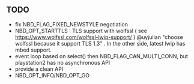 ## TODO

* fix NBD_FLAG_FIXED_NEWSTYLE negotiation
* NBD_OPT_STARTTLS : TLS support with wolfssl ( see https://www.wolfssl.com/wolfssl-lwip-support/ ) 
@uyjulian "choose wolfssl because it support TLS 1.3" . In the other side, latest lwip has mbed support.
* event loop based on select() then NBD_FLAG_CAN_MULTI_CONN, but playstation2 has no asynchronous API
* provide a clean API
* NBD_OPT_INFO/NBD_OPT_GO
